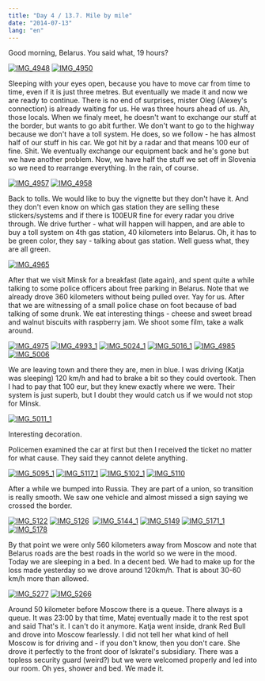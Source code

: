 ```yaml
---
title: "Day 4 / 13.7. Mile by mile"
date: "2014-07-13"
lang: "en"
---
```


Good morning, Belarus. You said what, 19 hours?

[![IMG_4948](images/IMG_4948-300x200.jpg)](http://gremovmongolijo.com/wp-content/uploads/2014/07/IMG_4948.jpg) [![IMG_4950](images/IMG_4950-300x200.jpg)](http://gremovmongolijo.com/wp-content/uploads/2014/07/IMG_4950.jpg)

Sleeping with your eyes open, because you have to move car from time to time, even if it is just three metres. But eventually we made it and now we are ready to continue. There is no end of surprises, mister Oleg (Alexey's connection) is already waiting for us. He was three hours ahead of us. Ah, those locals. When we finaly meet, he doesn't want to exchange our stuff at the border, but wants to go abit further. We don't want to go to the highway because we don't have a toll system. He does, so we follow - he has almost half of our stuff in his car. We got hit by a radar and that means 100 eur of fine. Shit. We eventually exchange our equipment back and he's gone but we have another problem. Now, we have half the stuff we set off in Slovenia so we need to rearrange everything. In the rain, of course.

[![IMG_4957](images/IMG_4957-300x200.jpg)](http://gremovmongolijo.com/wp-content/uploads/2014/07/IMG_4957.jpg) [![IMG_4958](images/IMG_4958-300x200.jpg)](http://gremovmongolijo.com/wp-content/uploads/2014/07/IMG_4958.jpg)

Back to tolls. We would like to buy the vignette but they don't have it. And they don't even know on which gas station they are selling these stickers/systems and if there is 100EUR fine for every radar you drive through. We drive further - what will happen will happen, and are able to buy a toll system on 4th gas station, 40 kilometers into Belarus. Oh, it has to be green color, they say - talking about gas station. Well guess what, they are all green.

[![IMG_4965](images/IMG_4965-300x200.jpg)](http://gremovmongolijo.com/wp-content/uploads/2014/07/IMG_4965.jpg)

After that we visit Minsk for a breakfast (late again), and spent quite a while talking to some police officers about free parking in Belarus. Note that we already drove 360 kilometers without being pulled over. Yay for us. After that we are witnessing of a small police chase on foot because of bad talking of some drunk. We eat interesting things - cheese and sweet bread and walnut biscuits with raspberry jam. We shoot some film, take a walk around.

[![IMG_4975](images/IMG_4975-300x200.jpg)](http://gremovmongolijo.com/wp-content/uploads/2014/07/IMG_4975.jpg) [![IMG_4993_1](images/IMG_4993_1-300x200.jpg)](http://gremovmongolijo.com/wp-content/uploads/2014/07/IMG_4993_1.jpg) [![IMG_5024_1](images/IMG_5024_1-300x200.jpg)](http://gremovmongolijo.com/wp-content/uploads/2014/07/IMG_5024_1.jpg) [![IMG_5016_1](images/IMG_5016_1-300x200.jpg)](http://gremovmongolijo.com/wp-content/uploads/2014/07/IMG_5016_1.jpg) [![IMG_4985](images/IMG_4985-300x200.jpg)](http://gremovmongolijo.com/wp-content/uploads/2014/07/IMG_4985.jpg) [![IMG_5006](images/IMG_5006-300x200.jpg)](http://gremovmongolijo.com/wp-content/uploads/2014/07/IMG_5006.jpg)

We are leaving town and there they are, men in blue. I was driving (Katja was sleeping) 120 km/h and had to brake a bit so they could overtook. Then I had to pay that 100 eur, but they knew exactly where we were. Their system is just superb, but I doubt they would catch us if we would not stop for Minsk.

[![IMG_5011_1](images/IMG_5011_1-300x200.jpg)](http://gremovmongolijo.com/wp-content/uploads/2014/07/IMG_5011_1.jpg)

Interesting decoration.

Policemen examined the car at first but then I received the ticket no matter for what cause. They said they cannot delete anything.

[![IMG_5095_1](images/IMG_5095_1-300x200.jpg)](http://gremovmongolijo.com/wp-content/uploads/2014/07/IMG_5095_1.jpg) [![IMG_5117_1](images/IMG_5117_1-300x200.jpg)](http://gremovmongolijo.com/wp-content/uploads/2014/07/IMG_5117_1.jpg) [![IMG_5102_1](images/IMG_5102_1-300x200.jpg)](http://gremovmongolijo.com/wp-content/uploads/2014/07/IMG_5102_1.jpg) [![IMG_5110](images/IMG_5110-300x200.jpg)](http://gremovmongolijo.com/wp-content/uploads/2014/07/IMG_5110.jpg)

After a while we bumped into Russia. They are part of a union, so transition is really smooth. We saw one vehicle and almost missed a sign saying we crossed the border.

[![IMG_5122](images/IMG_5122-300x200.jpg)](http://gremovmongolijo.com/wp-content/uploads/2014/07/IMG_5122.jpg) [![IMG_5126](images/IMG_5126-300x200.jpg)](http://gremovmongolijo.com/wp-content/uploads/2014/07/IMG_5126.jpg)  [![IMG_5144_1](images/IMG_5144_1-300x200.jpg)](http://gremovmongolijo.com/wp-content/uploads/2014/07/IMG_5144_1.jpg) [![IMG_5149](images/IMG_5149-300x200.jpg)](http://gremovmongolijo.com/wp-content/uploads/2014/07/IMG_5149.jpg) [![IMG_5171_1](images/IMG_5171_1-300x200.jpg)](http://gremovmongolijo.com/wp-content/uploads/2014/07/IMG_5171_1.jpg) [![IMG_5178](images/IMG_5178-300x200.jpg)](http://gremovmongolijo.com/wp-content/uploads/2014/07/IMG_5178.jpg)

By that point we were only 560 kilometers away from Moscow and note that Belarus roads are the best roads in the world so we were in the mood. Today we are sleeping in a bed. In a decent bed. We had to make up for the loss made yesterday so we drove around 120km/h. That is about 30-60 km/h more than allowed.

[![IMG_5277](images/IMG_5277-300x200.jpg)](http://gremovmongolijo.com/wp-content/uploads/2014/07/IMG_5277.jpg) [![IMG_5266](images/IMG_5266-300x200.jpg)](http://gremovmongolijo.com/wp-content/uploads/2014/07/IMG_5266.jpg)

Around 50 kilometer before Moscow there is a queue. There always is a queue. It was 23:00 by that time, Matej eventually made it to the rest spot and said That's it. I can't do it anymore. Katja went inside, drank Red Bull and drove into Moscow fearlessly. I did not tell her what kind of hell Moscow is for driving and - if you don't know, then you don't care. She drove it perfectly to the front door of Iskratel's subsidiary. There was a topless security guard (weird?) but we were welcomed properly and led into our room. Oh yes, shower and bed. We made it.
